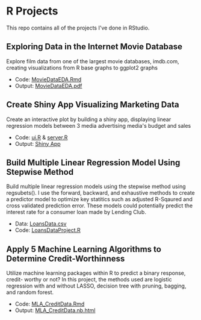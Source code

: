 # R Projects
This repo contains all of the projects I've done in RStudio.

## Exploring Data in the Internet Movie Database
Explore film data from one of the largest movie databases, imdb.com, creating visualizations from R base graphs to ggplot2 graphs
- Code: [MovieDataEDA.Rmd](https://github.com/jriggs3420/RProjects/blob/main/MovieDataEDA/MovieDataEDA.Rmd)
- Output: [MovieDataEDA.pdf](https://github.com/jriggs3420/RProjects/blob/main/MovieDataEDA/MovieDataEDA.pdf)

## Create Shiny App Visualizing Marketing Data
Create an interactive plot by building a shiny app, displaying linear regression models between 3 media advertising media's budget and sales
- Code: [ui.R](https://github.com/jriggs3420/RProjects/blob/main/ShinyApp_Regression/ui.R) & [server.R](https://github.com/jriggs3420/RProjects/blob/main/ShinyApp_Regression/server.R)
- Output: [Shiny App](https://jriggs3420.shinyapps.io/r_projects/)

## Build Multiple Linear Regression Model Using Stepwise Method
Build multiple linear regression models using the stepwise method using regsubets(). I use the forward, backward, and exhaustive methods to create a predictor model to optimize key statitics such as adjusted R-Sqaured and cross validated prediction error. These models could potentially predict the interest rate for a consumer loan made by Lending Club.
- Data: [LoansData.csv](https://github.com/jriggs3420/RProjects/blob/main/LoansData_StepwiseRegression/loansData.csv)
- Code: [LoansDataProject.R](https://github.com/jriggs3420/RProjects/blob/main/LoansData_StepwiseRegression/LoansDataProject.R)

## Apply 5 Machine Learning Algorithms to Determine Credit-Worthinness
Utilize machine learning packages within R to predict a binary response, credit- worthy or not? In this project, the methods used are logistic regression with and without LASSO, decision tree with pruning, bagging, and random forest.
- Code: [MLA_CreditData.Rmd](https://github.com/jriggs3420/RProjects/blob/main/MLA_CreditData/MLA_CreditData.Rmd)
- Output: [MLA_CreditData.nb.html](https://github.com/jriggs3420/RProjects/blob/main/MLA_CreditData/MLA_CreditData.nb.html)
